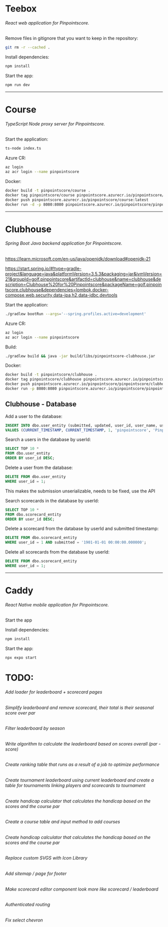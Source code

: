 # Teebox
###### React web application for Pinpointscore.

Remove files in gitignore that you want to keep in the repository:
```bash
git rm -r --cached .
```

Install dependencies:
```bash
npm install
```

Start the app:
```bash
npm run dev
```

---

# Course
###### TypeScript Node proxy server for Pinpointscore.

Start the application:
```bash
ts-node index.ts
```

Azure CR:
```bash
az login
az acr login --name pinpointscore
```

Docker:
```bash
docker build -t pinpointscore/course .
docker tag pinpointscore/course pinpointscore.azurecr.io/pinpointscore/pinpointscore/course:latest
docker push pinpointscore.azurecr.io/pinpointscore/course:latest
docker run -d -p 8080:8080 pinpointscore.azurecr.io/pinpointscore/pinpointscore/course
```

---

# Clubhouse
###### Spring Boot Java backend application for Pinpointscore.

https://learn.microsoft.com/en-us/java/openjdk/download#openjdk-21

https://start.spring.io/#!type=gradle-project&language=java&platformVersion=3.5.3&packaging=jar&jvmVersion=21&groupId=golf.pinpointscore&artifactId=clubhouse&name=clubhouse&description=Clubhouse%20for%20Pinpointscore&packageName=golf.pinpointscore.clubhouse&dependencies=lombok,docker-compose,web,security,data-jpa,h2,data-jdbc,devtools

Start the application:
```bash
./gradlew bootRun --args='--spring.profiles.active=development'
```

Azure CR:
```bash
az login
az acr login --name pinpointscore
```

Build:
```bash
./gradlew build && java -jar build/libs/pinpointscore-clubhouse.jar
```

Docker:
```bash
docker build -t pinpointscore/clubhouse .
docker tag pinpointscore/clubhouse pinpointscore.azurecr.io/pinpointscore/pinpointscore/clubhouse:latest
docker push pinpointscore.azurecr.io/pinpointscore/pinpointscore/clubhouse:latest
docker run -p 8080:8080 pinpointscore.azurecr.io/pinpointscore/pinpointscore/clubhouse:latest
```

## Clubhouse - Database

Add a user to the database:
```sql
INSERT INTO dbo.user_entity (submitted, updated, user_id, user_name, user_first_name, user_last_name, user_email, user_country, user_city, user_course, user_handicap, user_rank) 
VALUES (CURRENT_TIMESTAMP, CURRENT_TIMESTAMP, 1, 'pinpointscore', 'Pinpoint', 'Score', 'pinpointscore@example.com', 'USA', 'Buffalo', 'Country Club of Internet', 0, 1);
```

Search a users in the database by userId:
```sql
SELECT TOP 10 * 
FROM dbo.user_entity
ORDER BY user_id DESC;
```

Delete a user from the database:
```sql
DELETE FROM dbo.user_entity
WHERE user_id = 1;
```
This makes the submission unserializable, needs to be fixed, use the API
<!-- Add a scorecard to the database:
```sql
INSERT INTO dbo.scorecard_entity (submitted, updated, user_id, user_scores, golf_course, golf_course_pars) 
VALUES (CURRENT_TIMESTAMP, CURRENT_TIMESTAMP, 1, CONVERT(VARBINARY(MAX), '["4","4","4","4","4","4","4","4","4","4","4","4","4","4","4","4","4","4"]'), 'Country Club of Internet', CONVERT(VARBINARY(MAX), '["4","4","4","4","4","4","4","4","4","4","4","4","4","4","4","4","4","4"]'));
``` -->

Search scorecards in the database by userId:
```sql
SELECT TOP 10 * 
FROM dbo.scorecard_entity
ORDER BY user_id DESC;
```

Delete a scorecard from the database by userId and submitted timestamp:
```sql
DELETE FROM dbo.scorecard_entity
WHERE user_id = 1 AND submitted = '1901-01-01 00:00:00.000000';
```

Delete all scorecards from the database by userId:
```sql
DELETE FROM dbo.scorecard_entity
WHERE user_id = 1;
```

---

# Caddy
###### React Native mobile application for Pinpointscore.

Start the app

Install dependencies:
```bash
npm install
```

Start the app:
```bash
npx expo start
```

# TODO:

###### Add loader for leaderboard + scorecard pages
###### Simplify leaderboard and remove scorecard, their total is their seasonal score over par
###### Filter leaderboard by season
###### Write algorithm to calculate the leaderboard based on scores overall (par - score)
###### Create ranking table that runs as a result of a job to optimize performance
###### Create tournament leaderboard using current leaderboard and create a table for tournaments linking players and scorecards to tournament
###### Create handicap calculator that calculates the handicap based on the scores and the course par
###### Create a course table and input method to add courses
###### Create handicap calculator that calculates the handicap based on the scores and the course par
###### Replace custom SVGS with Icon Library
###### Add sitemap / page for footer
###### Make scorecard editor component look more like scorecard / leaderboard
###### Authenticated routing
###### Fix select chevron
